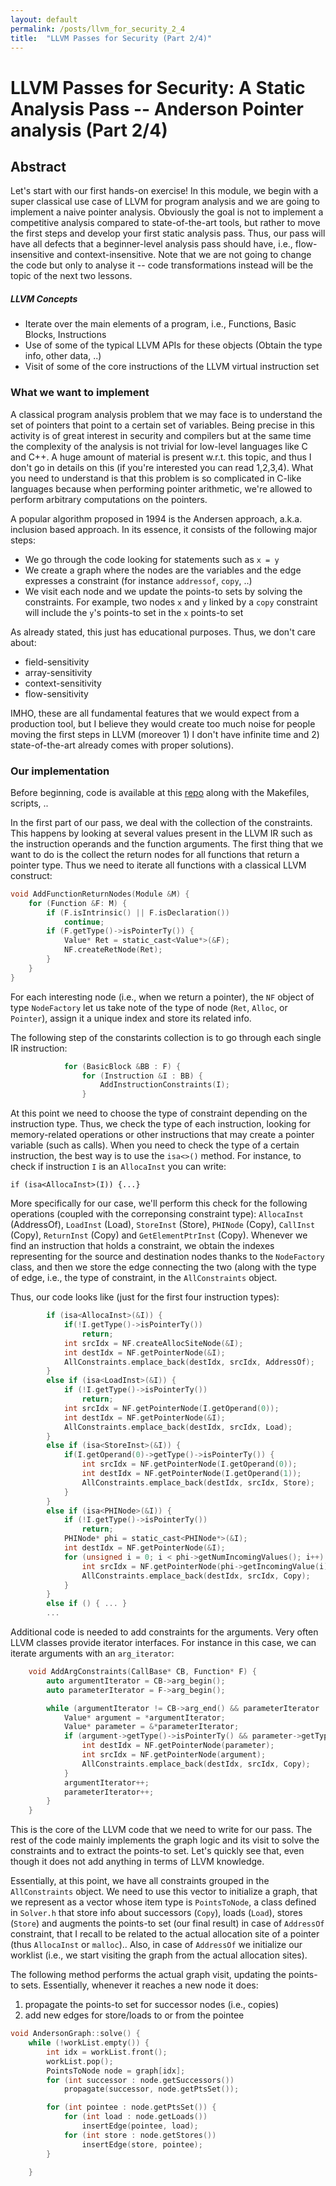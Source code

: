 ```yaml
---
layout: default
permalink: /posts/llvm_for_security_2_4
title:  "LLVM Passes for Security (Part 2/4)"
---
```



# LLVM Passes for Security: A Static Analysis Pass -- Anderson Pointer analysis  (Part 2/4)


## Abstract

Let's start with our first hands-on exercise! In this module, we begin with a super classical use case of LLVM for program analysis and we are going to implement a naive pointer analysis. Obviously the goal is not to implement a competitive analysis compared to state-of-the-art tools, but rather to move the first steps and develop your first static analysis pass. Thus, our pass will have all defects that a beginner-level analysis pass should have, i.e., flow-insensitive and context-insensitive. Note that we are not going to change the code but only to analyse it -- code transformations instead will be the topic of the next two lessons.

##### LLVM Concepts

- Iterate over the main elements of a program, i.e., Functions, Basic Blocks, Instructions
- Use of some of the typical LLVM APIs for these objects (Obtain the type info, other data, ..)
- Visit of some of the core instructions of the LLVM virtual instruction set

### What we want to implement

A classical program analysis problem that we may face is to understand the set of pointers that point to a certain set of variables. Being precise in this activity is of great interest in security and compilers but at the same time the complexity of the analysis is not trivial for low-level languages like C and C++. A huge amount of material is present w.r.t. this topic, and thus I don't go in details on this (if you're interested you can read 1,2,3,4). What you need to understand is that this problem is so complicated in C-like languages because when performing pointer arithmetic, we're allowed to perform arbitrary computations on the pointers.


A popular algorithm proposed in 1994 is the Andersen approach, a.k.a. inclusion based approach. In its essence, it consists of the following major steps:

- We go through the code looking for statements such as `x = y`
- We create a graph where the nodes are the variables and the edge expresses a constraint (for instance `addressof`, `copy`, ..)
- We visit each node and we update the points-to sets by solving the constraints. For example, two nodes `x` and `y` linked by a `copy` constraint will include the `y`'s points-to set in the `x` points-to set


As already stated, this just has educational purposes. Thus, we don't care about:

- field-sensitivity
- array-sensitivity
- context-sensitivity 
- flow-sensitivity

IMHO, these are all fundamental features that we would expect from a production tool, but I believe they would create too much noise for people moving the first steps in LLVM (moreover 1) I don't have infinite time and 2) state-of-the-art already comes with proper solutions).
 
### Our implementation

Before beginning, code is available at this [repo](https://github.com/elManto/LLVMPassesForSecurity) along with the Makefiles, scripts, ..

In the first part of our pass, we deal with the collection of the constraints. This happens by looking at several values present in the LLVM IR such as the instruction operands and the function arguments. The first thing that we want to do is the collect the return nodes for all functions that return a pointer type. Thus we need to iterate all functions with a classical LLVM construct:

```c
void AddFunctionReturnNodes(Module &M) {
    for (Function &F: M) {
        if (F.isIntrinsic() || F.isDeclaration())
            continue;
        if (F.getType()->isPointerTy()) {
            Value* Ret = static_cast<Value*>(&F);
            NF.createRetNode(Ret);
        }
    }
}

```
For each interesting node (i.e., when we return a pointer), the `NF` object of type `NodeFactory` let us take note of the type of node (`Ret`, `Alloc`, or `Pointer`), assign it a unique index and store its related info.

The following step of the constarints collection is to go through each single IR instruction:

```c
            for (BasicBlock &BB : F) {
                for (Instruction &I : BB) {
                    AddInstructionConstraints(I);
                }
```

At this point we need to choose the type of constraint depending on the instruction type. Thus, we check the type of each instruction, looking for memory-related operations or other instructions that may create a pointer variable (such as calls). When you need to check the type of a certain instruction, the best way is to use the `isa<>()` method. For instance, to check if instruction `I` is an `AllocaInst` you can write:

    if (isa<AllocaInst>(I)) {...}

More specifically for our case, we'll perform this check for the following operations (coupled with the correponsing constraint type): `AllocaInst` (AddressOf), `LoadInst` (Load), `StoreInst` (Store), `PHINode` (Copy), `CallInst` (Copy), `ReturnInst` (Copy) and `GetElementPtrInst` (Copy). 
Whenever we find an instruction that holds a constraint, we obtain the indexes representing for the source and destination nodes thanks to the `NodeFactory` class, and then we store the edge connecting the two (along with the type of edge, i.e., the type of constraint, in the `AllConstraints` object.

Thus, our code looks like (just for the first four instruction types):

```c
        if (isa<AllocaInst>(&I)) {
            if(!I.getType()->isPointerTy())
                return;
            int srcIdx = NF.createAllocSiteNode(&I);
            int destIdx = NF.getPointerNode(&I);
            AllConstraints.emplace_back(destIdx, srcIdx, AddressOf);
        }
        else if (isa<LoadInst>(&I)) {
            if (!I.getType()->isPointerTy())
                return;
            int srcIdx = NF.getPointerNode(I.getOperand(0));
            int destIdx = NF.getPointerNode(&I);
            AllConstraints.emplace_back(destIdx, srcIdx, Load);
        }
        else if (isa<StoreInst>(&I)) {
            if(I.getOperand(0)->getType()->isPointerTy()) {
                int srcIdx = NF.getPointerNode(I.getOperand(0));
                int destIdx = NF.getPointerNode(I.getOperand(1));
                AllConstraints.emplace_back(destIdx, srcIdx, Store);
            }
        }
        else if (isa<PHINode>(&I)) {
            if (!I.getType()->isPointerTy())
                return;
            PHINode* phi = static_cast<PHINode*>(&I);
            int destIdx = NF.getPointerNode(&I);
            for (unsigned i = 0; i < phi->getNumIncomingValues(); i++) {
                int srcIdx = NF.getPointerNode(phi->getIncomingValue(i));
                AllConstraints.emplace_back(destIdx, srcIdx, Copy);
            }
        }
        else if () { ... }
        ...
```


Additional code is needed to add constraints for the arguments. Very often LLVM classes provide iterator interfaces. For instance in this case, we can iterate arguments with an `arg_iterator`:

```c
    void AddArgConstraints(CallBase* CB, Function* F) {
        auto argumentIterator = CB->arg_begin();
        auto parameterIterator = F->arg_begin();

        while (argumentIterator != CB->arg_end() && parameterIterator != F->arg_end()) {
            Value* argument = *argumentIterator;
            Value* parameter = &*parameterIterator;
            if (argument->getType()->isPointerTy() && parameter->getType()->isPointerTy()) {
                int destIdx = NF.getPointerNode(parameter);
                int srcIdx = NF.getPointerNode(argument);
                AllConstraints.emplace_back(destIdx, srcIdx, Copy);
            }
            argumentIterator++;
            parameterIterator++;
        }
    }
```

This is the core of the LLVM code that we need to write for our pass. The rest of the code mainly implements the graph logic and its visit to solve the constraints and to extract the points-to set. Let's quickly see that, even though it does not add anything in terms of LLVM knowledge.

Essentially, at this point, we have all constraints grouped in the `AllConstraints` object. We need to use this vector to initialize a graph, that we represent as a vector whose item type is `PointsToNode`, a class defined in `Solver.h` that store info about successors (`Copy`), loads (`Load`), stores (`Store`) and augments the points-to set (our final result) in case of `AddressOf` constraint, that I recall to be related to the actual allocation site of a pointer (thus `AllocaInst` or `malloc`)..
Also, in case of `AddressOf` we initialize our worklist (i.e., we start visiting the graph from the actual allocation sites).

The following method performs the actual graph visit, updating the points-to sets. Essentially, whenever it reaches a new node it does:
1. propagate the points-to set for successor nodes (i.e., copies)
2. add new edges for store/loads to or from the pointee

```c
void AndersonGraph::solve() {
    while (!workList.empty()) {
        int idx = workList.front();
        workList.pop();
        PointsToNode node = graph[idx];
        for (int successor : node.getSuccessors())
            propagate(successor, node.getPtsSet());

        for (int pointee : node.getPtsSet()) {
            for (int load : node.getLoads())
                insertEdge(pointee, load);
            for (int store : node.getStores())
                insertEdge(store, pointee);
        }

    }
```

